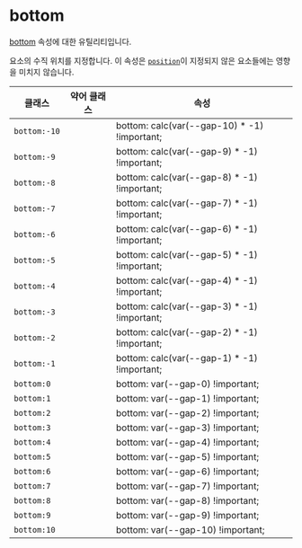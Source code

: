 # bottom

[bottom](https://developer.mozilla.org/en-US/docs/Web/CSS/bottom) 속성에 대한 유틸리티입니다.

요소의 수직 위치를 지정합니다. 이 속성은 [<code>position</code>](./position.md)이 지정되지 않은 요소들에는 영향을 미치지 않습니다.

<table>
  <thead>
    <tr>
      <th scope="col">클래스</th>
      <th scope="col">약어 클래스</th>
      <th scope="col">속성</th>
    </tr>
  </thead>
  <tbody>
  <tr>
  <td><code>bottom:-10</code></td>
  <td class="blank"></td>
  <td><span class="code">bottom: calc(var(--gap-10) * -1) !important;</span></td>
</tr>
<tr>
  <td><code>bottom:-9</code></td>
  <td class="blank"></td>
  <td><span class="code">bottom: calc(var(--gap-9) * -1) !important;</span></td>
</tr>
<tr>
  <td><code>bottom:-8</code></td>
  <td class="blank"></td>
  <td><span class="code">bottom: calc(var(--gap-8) * -1) !important;</span></td>
</tr>
<tr>
  <td><code>bottom:-7</code></td>
  <td class="blank"></td>
  <td><span class="code">bottom: calc(var(--gap-7) * -1) !important;</span></td>
</tr>
<tr>
  <td><code>bottom:-6</code></td>
  <td class="blank"></td>
  <td><span class="code">bottom: calc(var(--gap-6) * -1) !important;</span></td>
</tr>
<tr>
  <td><code>bottom:-5</code></td>
  <td class="blank"></td>
  <td><span class="code">bottom: calc(var(--gap-5) * -1) !important;</span></td>

</tr>
<tr>
  <td><code>bottom:-4</code></td>
  <td class="blank"></td>
  <td><span class="code">bottom: calc(var(--gap-4) * -1) !important;</span></td>
</tr>
<tr>
  <td><code>bottom:-3</code></td>
  <td class="blank"></td>
  <td><span class="code">bottom: calc(var(--gap-3) * -1) !important;</span></td>
</tr>
<tr>
  <td><code>bottom:-2</code></td>
  <td class="blank"></td>
  <td><span class="code">bottom: calc(var(--gap-2) * -1) !important;</span></td>
</tr>
<tr>
  <td><code>bottom:-1</code></td>
  <td class="blank"></td>
  <td><span class="code">bottom: calc(var(--gap-1) * -1) !important;</span></td>
</tr>
<tr>
  <td><code>bottom:0</code></td>
  <td class="blank"></td>
  <td><span class="code">bottom: var(--gap-0) !important;</span></td>
</tr>
<tr>
  <td><code>bottom:1</code></td>
  <td class="blank"></td>
  <td><span class="code">bottom: var(--gap-1) !important;</span></td>
</tr>
<tr>
  <td><code>bottom:2</code></td>
  <td class="blank"></td>
  <td><span class="code">bottom: var(--gap-2) !important;</span></td>
</tr>
<tr>
  <td><code>bottom:3</code></td>
  <td class="blank"></td>
  <td><span class="code">bottom: var(--gap-3) !important;</span></td>
</tr>
<tr>
  <td><code>bottom:4</code></td>
  <td class="blank"></td>
  <td><span class="code">bottom: var(--gap-4) !important;</span></td>
</tr>
<tr>
  <td><code>bottom:5</code></td>
  <td class="blank"></td>
  <td><span class="code">bottom: var(--gap-5) !important;</span></td>
</tr>
<tr>
  <td><code>bottom:6</code></td>
  <td class="blank"></td>
  <td><span class="code">bottom: var(--gap-6) !important;</span></td>
</tr>
<tr>
  <td><code>bottom:7</code></td>
  <td class="blank"></td>
  <td><span class="code">bottom: var(--gap-7) !important;</span></td>
</tr>
<tr>
  <td><code>bottom:8</code></td>
  <td class="blank"></td>
  <td><span class="code">bottom: var(--gap-8) !important;</span></td>
</tr>
<tr>
  <td><code>bottom:9</code></td>
  <td class="blank"></td>
  <td><span class="code">bottom: var(--gap-9) !important;</span></td>
</tr>
<tr>
  <td><code>bottom:10</code></td>
  <td class="blank"></td>
  <td><span class="code">bottom: var(--gap-10) !important;</span></td>
</tr>
  </tbody>

</table>
